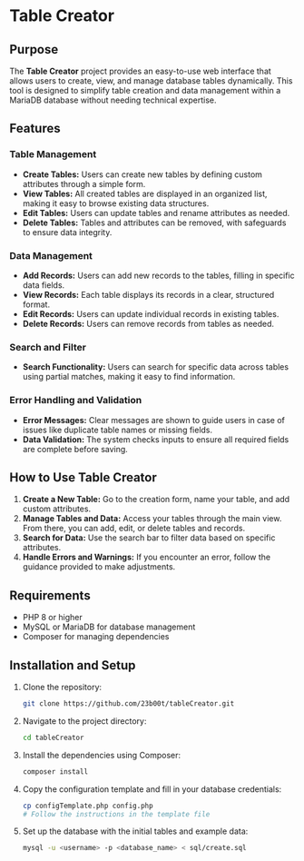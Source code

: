 # Table Creator

## Purpose
The **Table Creator** project provides an easy-to-use web interface that allows users to create, view, and manage database tables dynamically. This tool is designed to simplify table creation and data management within a MariaDB database without needing technical expertise.

## Features

### Table Management
- **Create Tables:** Users can create new tables by defining custom attributes through a simple form.
- **View Tables:** All created tables are displayed in an organized list, making it easy to browse existing data structures.
- **Edit Tables:** Users can update tables and rename attributes as needed.
- **Delete Tables:** Tables and attributes can be removed, with safeguards to ensure data integrity.

### Data Management
- **Add Records:** Users can add new records to the tables, filling in specific data fields.
- **View Records:** Each table displays its records in a clear, structured format.
- **Edit Records:** Users can update individual records in existing tables.
- **Delete Records:** Users can remove records from tables as needed.

### Search and Filter
- **Search Functionality:** Users can search for specific data across tables using partial matches, making it easy to find information.

### Error Handling and Validation
- **Error Messages:** Clear messages are shown to guide users in case of issues like duplicate table names or missing fields.
- **Data Validation:** The system checks inputs to ensure all required fields are complete before saving.

## How to Use Table Creator
1. **Create a New Table:** Go to the creation form, name your table, and add custom attributes.
2. **Manage Tables and Data:** Access your tables through the main view. From there, you can add, edit, or delete tables and records.
3. **Search for Data:** Use the search bar to filter data based on specific attributes.
4. **Handle Errors and Warnings:** If you encounter an error, follow the guidance provided to make adjustments.

## Requirements
- PHP 8 or higher
- MySQL or MariaDB for database management
- Composer for managing dependencies

## Installation and Setup
1. Clone the repository:
   ```bash
   git clone https://github.com/23b00t/tableCreator.git 
   ```
2. Navigate to the project directory:
   ```bash
   cd tableCreator
   ```
3. Install the dependencies using Composer:
   ```bash
   composer install
   ```
4. Copy the configuration template and fill in your database credentials:
   ```bash
   cp configTemplate.php config.php
   # Follow the instructions in the template file
   ```
5. Set up the database with the initial tables and example data:
   ```bash
   mysql -u <username> -p <database_name> < sql/create.sql
   ```
